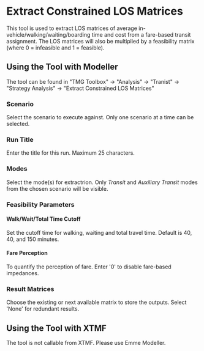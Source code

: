# **Extract Constrained LOS Matrices**
This tool is used to extract LOS matrices of average in-vehicle/walking/waiting/boarding time and cost from a fare-based transit assignment. The LOS matrices will also be multiplied by a feasibility matrix (where 0 = infeasible and 1 = feasible).


## **Using the Tool with Modeller**
The tool can be found in "TMG Toolbox" -> "Analysis" -> "Tranist" -> "Strategy Analysis" -> "Extract Constrained LOS Matrices"

### Scenario
Select the scenario to execute against. Only one scenario at a time can be selected.

### Run Title
Enter the title for this run. Maximum 25 characters.

### Modes
Select the mode(s) for extractrion. Only *Transit* and *Auxiliary Transit* modes from the chosen scenario will be visible.

### Feasibility Parameters
#### Walk/Wait/Total Time Cutoff
Set the cutoff time for walking, waiting and total travel time. Default is 40, 40, and 150 minutes.

#### Fare Perception
To quantify the perception of fare. Enter '0' to disable fare-based impedances.

### Result Matrices
Choose the existing or next available matrix to store the outputs. Select 'None' for redundant results.


## **Using the Tool with XTMF**
The tool is not callable from XTMF. Please use Emme Modeller.


